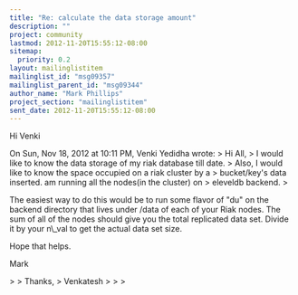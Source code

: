 ```yaml
---
title: "Re: calculate the data storage amount"
description: ""
project: community
lastmod: 2012-11-20T15:55:12-08:00
sitemap:
  priority: 0.2
layout: mailinglistitem
mailinglist_id: "msg09357"
mailinglist_parent_id: "msg09344"
author_name: "Mark Phillips"
project_section: "mailinglistitem"
sent_date: 2012-11-20T15:55:12-08:00
---
```



Hi Venki

On Sun, Nov 18, 2012 at 10:11 PM, Venki Yedidha
 wrote:
&gt; Hi All,
&gt; I would like to know the data storage of my riak database till date.
&gt; Also, I would like to know the space occupied on a riak cluster by a
&gt; bucket/key's data inserted. am running all the nodes(in the cluster) on
&gt; eleveldb backend.
&gt;

The easiest way to do this would be to run some flavor of "du" on the
backend directory that lives under /data of each of your Riak nodes.
The sum of all of the nodes should give you the total replicated data
set. Divide it by your n\\_val to get the actual data set size.

Hope that helps.

Mark

&gt;
&gt; Thanks,
&gt; Venkatesh
&gt;
&gt;
&gt;

